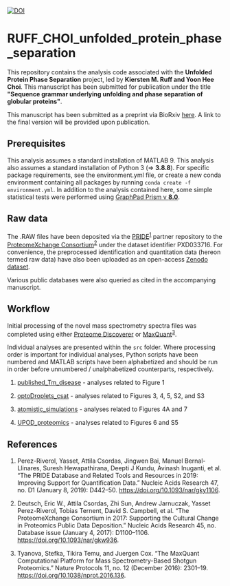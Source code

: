 [![DOI](https://zenodo.org/badge/..../.svg)](https://doi.org/###/zenodo.###)

# RUFF_CHOI_unfolded_protein_phase_separation

This repository contains the analysis code associated with the **Unfolded Protein Phase Separation** project, led by **Kiersten M. Ruff and Yoon Hee Choi**. This manuscript has been submitted for publication under the title **"Sequence grammar underlying unfolding and phase separation of globular proteins"**.

This manuscript has been submitted as a preprint via BioRxiv [here](https://doi.org/10.1101/2021.08.20.457073). A link to the final version will be provided upon publication.

## Prerequisites

This analysis assumes a standard installation of MATLAB 9. This analysis also assumes a standard installation of Python 3 (=> **3.8.8**). For specific package requirements, see the environment.yml file, or  create a new conda environment containing all packages by running ```conda create -f environment.yml```. In addition to the analysis contained here, some simple statistical tests were performed using [GraphPad Prism v **8.0**](https://www.graphpad.com/scientific-software/prism/).

## Raw data

The .RAW files have been deposited via the [PRIDE][1]<sup>[1]</sup> partner repository to the [ProteomeXchange Consortium][2]<sup>[2]</sup> under the dataset identifier PXD033716. For convenience, the preprocessed identification and quantitation data (hereon termed raw data) have also been uploaded as an open-access [Zenodo dataset](https://doi.org/10.5281/zenodo.6603909). 

Various public databases were also queried as cited in the accompanying manuscript.

## Workflow

Initial processing of the novel mass spectrometry spectra files was completed using either [Proteome Discoverer] or [MaxQuant][3]<sup>[3]</sup>.

Individual analyses are presented within the ```src``` folder. Where processing order is important for individual analyses, Python scripts have been numbered and MATLAB scripts have been alphabetized and should be run in order before unnumbered / unalphabetized counterparts, respectively.

1. [published_Tm_disease](https://github.com/kierstenruff/RUFF_CHOI_unfolded_protein_phase_separation/tree/master/src/published_Tm_disease) - analyses related to Figure 1

2. [optoDroplets_csat](https://github.com/kierstenruff/RUFF_CHOI_unfolded_protein_phase_separation/tree/master/src/optoDroplets_csat) - analyses related to Figures 3, 4, 5, S2, and S3

3. [atomistic_simulations](https://github.com/kierstenruff/RUFF_CHOI_unfolded_protein_phase_separation/tree/master/src/atomistic_simulations) - analyses related to Figures 4A and 7

4. [UPOD_proteomics](https://github.com/kierstenruff/RUFF_CHOI_unfolded_protein_phase_separation/tree/master/src/UPOD_proteomics) - analyses related to Figures 6 and S5

## References

[1]: https://www.ebi.ac.uk/pride/archive/

1. Perez-Riverol, Yasset, Attila Csordas, Jingwen Bai, Manuel Bernal-Llinares, Suresh Hewapathirana, Deepti J Kundu, Avinash Inuganti, et al. “The PRIDE Database and Related Tools and Resources in 2019: Improving Support for Quantification Data.” Nucleic Acids Research 47, no. D1 (January 8, 2019): D442–50. https://doi.org/10.1093/nar/gky1106.

[2]: http://proteomecentral.proteomexchange.org

2. Deutsch, Eric W., Attila Csordas, Zhi Sun, Andrew Jarnuczak, Yasset Perez-Riverol, Tobias Ternent, David S. Campbell, et al. “The ProteomeXchange Consortium in 2017: Supporting the Cultural Change in Proteomics Public Data Deposition.” Nucleic Acids Research 45, no. Database issue (January 4, 2017): D1100–1106. https://doi.org/10.1093/nar/gkw936.

[Proteome Discoverer]: https://www.thermofisher.com/au/en/home/industrial/mass-spectrometry/liquid-chromatography-mass-spectrometry-lc-ms/lc-ms-software/multi-omics-data-analysis/proteome-discoverer-software.html

[3]: https://www.maxquant.org/

3. Tyanova, Stefka, Tikira Temu, and Juergen Cox. “The MaxQuant Computational Platform for Mass Spectrometry-Based Shotgun Proteomics.” Nature Protocols 11, no. 12 (December 2016): 2301–19. https://doi.org/10.1038/nprot.2016.136.
